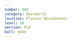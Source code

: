 ```yaml
---
number: 403
category: Overworld
location: Plaines Obsidiennes
level: 10
version: PLA
ball: poke
---
```

